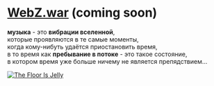 # [WebZ.war](/humans.txt) (coming soon)

**музыка** - это **вибрации вселенной**,  
которые проявляются в те самые моменты,  
когда кому-нибуть удаётся приостановить время,  
в то время как **пребывание в потоке** - это такое состояние,  
в котором время уже больше ничему не является препядствием...

[<img src="http://f1.bcbits.com/img/a0002831519_10.jpg" style="max-width:100%" title="The Floor Is Jelly">](http://music.disasterpeace.com/album/the-floor-is-jelly-ost)
